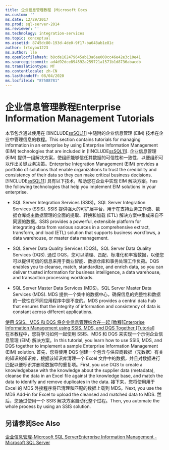 ```yaml
---
title: 企业信息管理教程 |Microsoft Docs
ms.custom: ''
ms.date: 12/29/2017
ms.prod: sql-server-2014
ms.reviewer: ''
ms.technology: integration-services
ms.topic: conceptual
ms.assetid: 8745dc80-193d-4de0-9f17-ba648ab1e81c
author: lrtoyou1223
ms.author: lle
ms.openlocfilehash: b8cde162479645ab13a6ae000cc46e42e3c10e41
ms.sourcegitcommit: ad4d92dce894592a259721a1571b1d8736abacdb
ms.translationtype: MT
ms.contentlocale: zh-CN
ms.lasthandoff: 08/04/2020
ms.locfileid: "87588781"
---
```

# <a name="enterprise-information-management-tutorials"></a><span data-ttu-id="bc51d-102">企业信息管理教程</span><span class="sxs-lookup"><span data-stu-id="bc51d-102">Enterprise Information Management Tutorials</span></span>
  <span data-ttu-id="bc51d-103">本节包含通过使用在 [!INCLUDE[ssSQL11](../includes/sssql11-md.md)] 中随附的企业信息管理 (EIM) 技术在企业中管理信息的教程。</span><span class="sxs-lookup"><span data-stu-id="bc51d-103">This section contains tutorials for managing information in an enterprise by using Enterprise Information Management (EIM) technologies that are included in [!INCLUDE[ssSQL11](../includes/sssql11-md.md)].</span></span> <span data-ttu-id="bc51d-104">企业信息管理 (EIM) 提供一组解决方案，使组织能够信任其数据的可信性和一致性，以便组织可以作出关键业务决策。</span><span class="sxs-lookup"><span data-stu-id="bc51d-104">Enterprise Integration Management (EIM) provides a portfolio of solutions that enable organizations to trust the credibility and consistency of their data so they can make critical business decisions.</span></span> [!INCLUDE[ssSQL11](../includes/sssql11-md.md)] <span data-ttu-id="bc51d-105">具有以下技术，帮助您在企业中实现 EIM 解决方案。</span><span class="sxs-lookup"><span data-stu-id="bc51d-105">has the following technologies that help you implement EIM solutions in your enterprise.</span></span>  
  
-   <span data-ttu-id="bc51d-106">SQL Server Integration Services (SSIS)。</span><span class="sxs-lookup"><span data-stu-id="bc51d-106">SQL Server Integration Services (SSIS).</span></span> <span data-ttu-id="bc51d-107">SSIS 提供强大的可扩展平台，用于在支持业务工作流、数据仓库或主数据管理的全面的提取、转换和加载 (ETL) 解决方案中集成来自不同源的数据。</span><span class="sxs-lookup"><span data-stu-id="bc51d-107">SSIS provides a powerful, extensible platform for integrating data from various sources in a comprehensive extract, transform, and load (ETL) solution that supports business workflows, a data warehouse, or master data management.</span></span>  
  
-   <span data-ttu-id="bc51d-108">SQL Server Data Quality Services (DQS)。</span><span class="sxs-lookup"><span data-stu-id="bc51d-108">SQL Server Data Quality Services (DQS).</span></span> <span data-ttu-id="bc51d-109">通过 DQS，您可以清理、匹配、标准化和丰富数据，以便您可以提供可信的信息来用于商业智能、数据仓库和事务处理工作负荷。</span><span class="sxs-lookup"><span data-stu-id="bc51d-109">DQS enables you to cleanse, match, standardize, and enrich data, so you can deliver trusted information for business intelligence, a data warehouse, and transaction processing workloads.</span></span>  
  
-   <span data-ttu-id="bc51d-110">SQL Server Master Data Services (MDS)。</span><span class="sxs-lookup"><span data-stu-id="bc51d-110">SQL Server Master Data Services (MDS).</span></span> <span data-ttu-id="bc51d-111">MDS 提供一个集中的数据中心，确保信息的完整性和数据的一致性在不同应用程序中是不变的。</span><span class="sxs-lookup"><span data-stu-id="bc51d-111">MDS provides a central data hub that ensures that the integrity of information and consistency of data is constant across different applications.</span></span>  
  
 [<span data-ttu-id="bc51d-112">使用 SSIS、MDS 和 DQS 将企业信息管理结合在一起 &#91;教程&#93;</span><span class="sxs-lookup"><span data-stu-id="bc51d-112">Enterprise Information Management using SSIS, MDS, and DQS Together &#91;Tutorial&#93;</span></span>](../../2014/tutorials/enterprise-information-management-using-ssis-mds-and-dqs-together-[tutorial].md)  
 <span data-ttu-id="bc51d-113">在本教程中，您将学习如何一起使用 SSIS、MDS 和 DQS 来实现一个示例企业信息管理 (EIM) 解决方案。</span><span class="sxs-lookup"><span data-stu-id="bc51d-113">In this tutorial, you learn how to use SSIS, MDS, and DQS together to implement a sample Enterprise Information Management (EIM) solution.</span></span> <span data-ttu-id="bc51d-114">首先，您将使用 DQS 创建一个包含与供应商数据（元数据）有关的知识的知识库，根据该知识库清理一个 Excel 文件中的数据，并且对数据进行匹配以便标识并删除数据中的重复项。</span><span class="sxs-lookup"><span data-stu-id="bc51d-114">First, you use DQS to create a knowledgebase with the knowledge about the supplier data (metadata), cleanse the data in an Excel file against the knowledge base, and match the data to identify and remove duplicates in the data.</span></span> <span data-ttu-id="bc51d-115">接下来，您将使用用于 Excel 的 MDS 外接程序将已清理和匹配的数据上载到 MDS。</span><span class="sxs-lookup"><span data-stu-id="bc51d-115">Next, you use the MDS Add-in for Excel to upload the cleansed and matched data to MDS.</span></span> <span data-ttu-id="bc51d-116">然后，您通过使用一个 SSIS 解决方案自动化整个过程。</span><span class="sxs-lookup"><span data-stu-id="bc51d-116">Then, you automate the whole process by using an SSIS solution.</span></span>  
  
## <a name="see-also"></a><span data-ttu-id="bc51d-117">另请参阅</span><span class="sxs-lookup"><span data-stu-id="bc51d-117">See Also</span></span>  
 [<span data-ttu-id="bc51d-118">企业信息管理-Microsoft SQL Server</span><span class="sxs-lookup"><span data-stu-id="bc51d-118">Enterprise Information Management - Microsoft SQL Server</span></span>](https://go.microsoft.com/fwlink/?LinkId=270871)  
  
  
